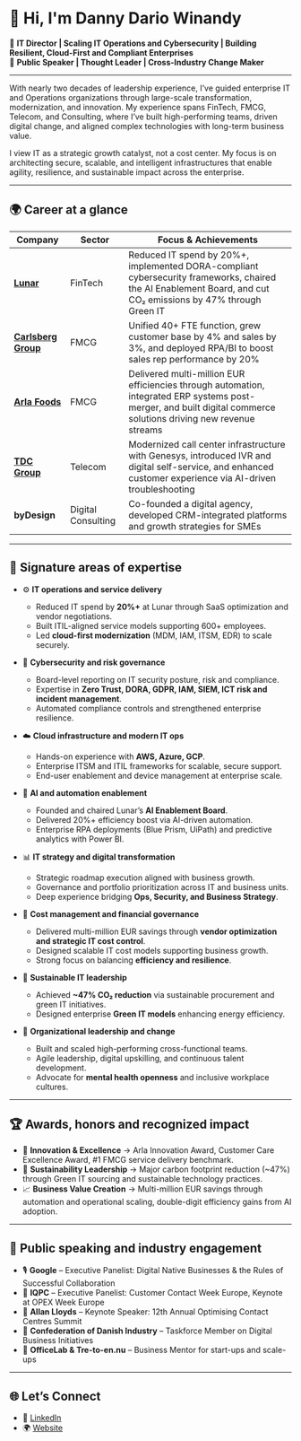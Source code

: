 # 👋 Hi, I'm Danny Dario Winandy

🎯 **IT Director | Scaling IT Operations and Cybersecurity | Building Resilient, Cloud-First and Compliant Enterprises**  
🎤 **Public Speaker | Thought Leader | Cross-Industry Change Maker**

---

With nearly two decades of leadership experience, I’ve guided enterprise IT and Operations organizations through large-scale transformation, modernization, and innovation. My experience spans FinTech, FMCG, Telecom, and Consulting, where I’ve built high-performing teams, driven digital change, and aligned complex technologies with long-term business value.

I view IT as a strategic growth catalyst, not a cost center. My focus is on architecting secure, scalable, and intelligent infrastructures that enable agility, resilience, and sustainable impact across the enterprise.

---

## 🌍 Career at a glance

| Company | Sector | Focus & Achievements |
|--------|--------|-----------------------|
| **[Lunar](https://www.lunar.app)** | FinTech | Reduced IT spend by 20%+, implemented DORA-compliant cybersecurity frameworks, chaired the AI Enablement Board, and cut CO₂ emissions by 47% through Green IT |
| **[Carlsberg Group](https://www.carlsberggroup.com)** | FMCG | Unified 40+ FTE function, grew customer base by 4% and sales by 3%, and deployed RPA/BI to boost sales rep performance by 20% |
| **[Arla Foods](https://www.arlafoods.com)** | FMCG | Delivered multi-million EUR efficiencies through automation, integrated ERP systems post-merger, and built digital commerce solutions driving new revenue streams |
| **[TDC Group](https://www.nuuday.com)** | Telecom | Modernized call center infrastructure with Genesys, introduced IVR and digital self-service, and enhanced customer experience via AI-driven troubleshooting |
| **byDesign** | Digital Consulting | Co-founded a digital agency, developed CRM-integrated platforms and growth strategies for SMEs |

---

## 🧠 Signature areas of expertise

- ⚙️ **IT operations and service delivery**  
  - Reduced IT spend by **20%+** at Lunar through SaaS optimization and vendor negotiations.  
  - Built ITIL-aligned service models supporting 600+ employees.  
  - Led **cloud-first modernization** (MDM, IAM, ITSM, EDR) to scale securely.  

- 🔐 **Cybersecurity and risk governance**  
  - Board-level reporting on IT security posture, risk and compliance.  
  - Expertise in **Zero Trust, DORA, GDPR, IAM, SIEM, ICT risk and incident management**.  
  - Automated compliance controls and strengthened enterprise resilience.  

- ☁️ **Cloud infrastructure and modern IT ops**  
  - Hands-on experience with **AWS, Azure, GCP**.  
  - Enterprise ITSM and ITIL frameworks for scalable, secure support.  
  - End-user enablement and device management at enterprise scale.  

- 🤖 **AI and automation enablement**
  - Founded and chaired Lunar’s **AI Enablement Board**.  
  - Delivered 20%+ efficiency boost via AI-driven automation.  
  - Enterprise RPA deployments (Blue Prism, UiPath) and predictive analytics with Power BI.

- 📊 **IT strategy and digital transformation**  
  - Strategic roadmap execution aligned with business growth.  
  - Governance and portfolio prioritization across IT and business units.  
  - Deep experience bridging **Ops, Security, and Business Strategy**.  

- 💸 **Cost management and financial governance**  
  - Delivered multi-million EUR savings through **vendor optimization and strategic IT cost control**.  
  - Designed scalable IT cost models supporting business growth.  
  - Strong focus on balancing **efficiency and resilience**.  

- 🌱 **Sustainable IT leadership**  
  - Achieved **~47% CO₂ reduction** via sustainable procurement and green IT initiatives.  
  - Designed enterprise **Green IT models** enhancing energy efficiency.  

- 👥 **Organizational leadership and change**  
  - Built and scaled high-performing cross-functional teams.  
  - Agile leadership, digital upskilling, and continuous talent development.  
  - Advocate for **mental health openness** and inclusive workplace cultures.

---

## 🏆 Awards, honors and recognized impact

- 🥇 **Innovation & Excellence** → Arla Innovation Award, Customer Care Excellence Award, #1 FMCG service delivery benchmark.
- 🌱 **Sustainability Leadership** → Major carbon footprint reduction (~47%) through Green IT sourcing and sustainable technology practices.
- 📈 **Business Value Creation** → Multi-million EUR savings through automation and operational scaling, double-digit efficiency gains from AI adoption.

---

## 📢 Public speaking and industry engagement

- 🎙️ **Google** – Executive Panelist: Digital Native Businesses & the Rules of Successful Collaboration  
- 💬 **IQPC** – Executive Panelist: Customer Contact Week Europe, Keynote at OPEX Week Europe  
- 🧠 **Allan Lloyds** – Keynote Speaker: 12th Annual Optimising Contact Centres Summit  
- 🎤 **Confederation of Danish Industry** – Taskforce Member on Digital Business Initiatives  
- 🤝 **OfficeLab & Tre-to-en.nu** – Business Mentor for start-ups and scale-ups  

---

## 🌐 Let’s Connect

- 💼 [LinkedIn](https://www.linkedin.com/in/dannydariowinandy)
- 🌍 [Website](https://www.dannydariowinandy.com)
